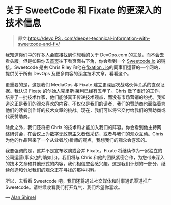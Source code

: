 # 关于 SweetCode 和 Fixate 的更深入的技术信息

> 原文:[https://devo PS . com/deeper-technical-information-with-sweetcode-and-fix/](https://devops.com/deeper-technical-information-with-sweetcode-and-fixate/)

我知道你们中的许多人会直接找到你想看的关于 DevOps.com 的文章，而不会去看头版。但是如果你去[首页](https://devops.com)往下看页面右下角，你会看到一个 [Sweetcode.io](https://sweetcode.io/) 的链接。Sweetcode 是由 Chris Riley 和他在[fixation . io](https://fixate.io)的同事们运营的一个网站，提供关于所有 DevOps 及更多内容的深度技术文章。看看这个。

更重要的是，这是我们 MediaOps 与 Fixate 建立更深层次战略伙伴关系的直观证据。我认识 Fixate 的创始人克里斯·莱利已经有五年了。Chris 做了很好的工作，培养了一批技术作家，他们能够真正传递技术观点，而没有市场营销的纷扰。我知道这正是我们的观众喜欢的内容。不仅仅是我们的读者，我们的赞助商也面临着为他们的读者创作好的技术文章的挑战。现在，我们可以将它交付给我们的赞助商或代表赞助商。

除此之外，我们还将把 Chris 的技术和才能加入我们的阵容。你会看到他主持网络研讨会，在会议上为[数字无政府主义者](https://digitalanarchist.io/)做采访，或者与我们的观众互动。Chris 为他的作品带来了一个从业者/分析师的观点，我想我们的观众会喜欢的。

我要强调的是，这并不是宣布收购或合并 Fixate。Fixate 将继续作为一家独立的公司运营(事实也的确如此)。我们将与 Chris 和他的团队紧密合作，为您带来深入的技术文章和其他形式的内容，我们相信您会感兴趣。这是我们计划的一部分，继续创造和分发我们的观众正在寻找的那种材料。

所以，去看看 Sweetcode 吧。我们还将通过社交媒体和时事通讯渠道推广 Sweetcode。请继续收看我们打开煤气，我们希望你喜欢。

— [Alan Shimel](https://devops.com/author/ashimmy/)